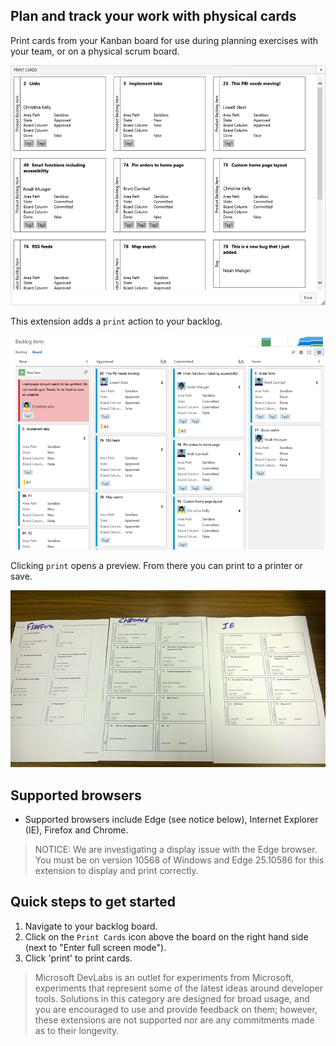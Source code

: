 ## Plan and track your work with physical cards ##

Print cards from your Kanban board for use during planning exercises with your team, or on a physical scrum board.

![Physical cards](images/image1.png)

This extension adds a `print` action to your backlog.

![Use your browser](images/image3.png)

Clicking `print` opens a preview. From there you can print to a printer or save. 

![Use your browser](images/image2.png)

## Supported browsers ##



- Supported browsers include Edge (see notice below), Internet Explorer (IE), Firefox and Chrome.

> NOTICE: We are investigating a display issue with the Edge browser. You must be on version 10568 of Windows and Edge 25.10586 for this extension to display and print correctly.

## Quick steps to get started ##

1. Navigate to your backlog board.
1. Click on the `Print Cards` icon above the board on the right hand side (next to "Enter full screen mode").
1. Click 'print' to print cards. 

> Microsoft DevLabs is an outlet for experiments from Microsoft, experiments that represent some of the latest ideas around developer tools. Solutions in this category are designed for broad usage, and you are encouraged to use and provide feedback on them; however, these extensions are not supported nor are any commitments made as to their longevity.
